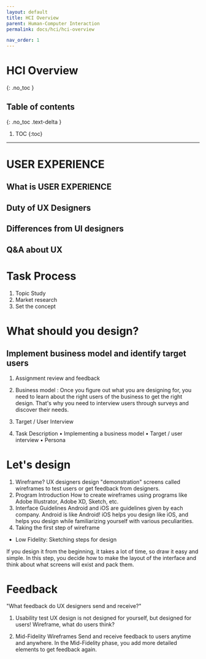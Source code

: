 ```yaml
---
layout: default
title: HCI Overview
parent: Human-Computer Interaction
permalink: docs/hci/hci-overview

nav_order: 1
---
```


# HCI Overview
{: .no_toc }

## Table of contents
{: .no_toc .text-delta }

1. TOC
{:toc}

---

# USER EXPERIENCE
## What is USER EXPERIENCE
## Duty of UX Designers
## Differences from UI designers
## Q&A about UX

# Task Process

1) Topic Study
2) Market research
3) Set the concept

# What should you design?
## Implement business model and identify target users
1. Assignment review and feedback
2. Business model
: Once you figure out what you are designing for, you need to learn about the right users of the business to get the right design. That's why you need to interview users through surveys and discover their needs.

3. Target / User Interview
4. Task Description
• Implementing a business model
• Target / user interview
• Persona

# Let's design
1. Wireframe?
UX designers design "demonstration" screens called wireframes to test users or get feedback from designers.
2. Program Introduction
How to create wireframes using programs like Adobe Illustrator, Adobe XD, Sketch, etc.
3. Interface Guidelines
Android and iOS are guidelines given by each company. Android is like Android! iOS helps you design like iOS, and helps you design while familiarizing yourself with various peculiarities.
3. Taking the first step of wireframe
* Low Fidelity: Sketching steps for design

If you design it from the beginning, it takes a lot of time, so draw it easy and simple. In this step, you decide how to make the layout of the interface and think about what screens will exist and pack them.

# Feedback
"What feedback do UX designers send and receive?"

1. Usability test
UX design is not designed for yourself, but designed for users! Wireframe, what do users think?

2. Mid-Fidelity Wireframes
Send and receive feedback to users anytime and anywhere. In the Mid-Fidelity phase, you add more detailed elements to get feedback again.
